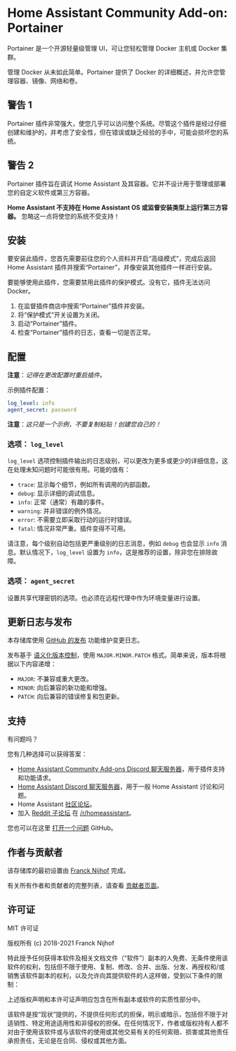 # Home Assistant Community Add-on: Portainer

Portainer 是一个开源轻量级管理 UI，可让您轻松管理 Docker 主机或 Docker 集群。

管理 Docker 从未如此简单。Portainer 提供了 Docker 的详细概述，并允许您管理容器、镜像、网络和卷。

## 警告 1

Portainer 插件非常强大，使您几乎可以访问整个系统。尽管这个插件是经过仔细创建和维护的，并考虑了安全性，但在错误或缺乏经验的手中，可能会损坏您的系统。

## 警告 2

Portainer 插件旨在调试 Home Assistant 及其容器。它并不设计用于管理或部署您的自定义软件或第三方容器。

**Home Assistant 不支持在 Home Assistant OS 或监督安装类型上运行第三方容器。** 忽略这一点将使您的系统不受支持！

## 安装

要安装此插件，您首先需要前往您的个人资料并开启“高级模式”，完成后返回 Home Assistant 插件并搜索“Portainer”，并像安装其他插件一样进行安装。

要能够使用此插件，您需要禁用此插件的保护模式。没有它，插件无法访问 Docker。

1. 在监督插件商店中搜索“Portainer”插件并安装。
2. 将“保护模式”开关设置为关闭。
3. 启动“Portainer”插件。
4. 检查“Portainer”插件的日志，查看一切是否正常。

## 配置

**注意**：_记得在更改配置时重启插件。_

示例插件配置：

```yaml
log_level: info
agent_secret: password
```

**注意**：_这只是一个示例，不要复制粘贴！创建您自己的！_

### 选项： `log_level`

`log_level` 选项控制插件输出的日志级别，可以更改为更多或更少的详细信息，这在处理未知问题时可能很有用。可能的值有：

- `trace`: 显示每个细节，例如所有调用的内部函数。
- `debug`: 显示详细的调试信息。
- `info`: 正常（通常）有趣的事件。
- `warning`: 并非错误的例外情况。
- `error`: 不需要立即采取行动的运行时错误。
- `fatal`: 情况非常严重。插件变得不可用。

请注意，每个级别自动包括更严重级别的日志消息，例如 `debug` 也会显示 `info` 消息。默认情况下，`log_level` 设置为 `info`，这是推荐的设置，除非您在排除故障。

### 选项： `agent_secret`

设置共享代理密钥的选项。也必须在远程代理中作为环境变量进行设置。

## 更新日志与发布

本存储库使用 [GitHub 的发布][releases] 功能维护变更日志。

发布基于 [语义化版本控制][semver]，使用 `MAJOR.MINOR.PATCH` 格式。简单来说，版本将根据以下内容递增：

- `MAJOR`: 不兼容或重大更改。
- `MINOR`: 向后兼容的新功能和增强。
- `PATCH`: 向后兼容的错误修复和包更新。

## 支持

有问题吗？

您有几种选择可以获得答案：

- [Home Assistant Community Add-ons Discord 聊天服务器][discord]，用于插件支持和功能请求。
- [Home Assistant Discord 聊天服务器][discord-ha]，用于一般 Home Assistant 讨论和问题。
- Home Assistant [社区论坛][forum]。
- 加入 [Reddit 子论坛][reddit] 在 [/r/homeassistant][reddit]。

您也可以在这里 [打开一个问题][issue] GitHub。

## 作者与贡献者

该存储库的最初设置由 [Franck Nijhof][frenck] 完成。

有关所有作者和贡献者的完整列表，请查看 [贡献者页面][contributors]。

## 许可证

MIT 许可证

版权所有 (c) 2018-2021 Franck Nijhof

特此授予任何获得本软件及相关文档文件（“软件”）副本的人免费、无条件使用该软件的权利，包括但不限于使用、复制、修改、合并、出版、分发、再授权和/或销售该软件副本的权利，以及允许向其提供软件的人这样做，受到以下条件的限制：

上述版权声明和本许可证声明应包含在所有副本或软件的实质性部分中。

该软件是按“现状”提供的，不提供任何形式的担保，明示或暗示，包括但不限于对适销性、特定用途适用性和非侵权的担保。在任何情况下，作者或版权持有人都不对由于使用该软件或与该软件的使用或其他交易有关的任何索赔、损害或其他责任承担责任，无论是在合同、侵权或其他方面。

[contributors]: https://github.com/hassio-addons/addon-portainer/graphs/contributors
[discord-ha]: https://discord.gg/c5DvZ4e
[discord]: https://discord.me/hassioaddons
[forum]: https://community.home-assistant.io/t/home-assistant-community-add-on-portainer/68836?u=frenck
[frenck]: https://github.com/frenck
[issue]: https://github.com/hassio-addons/addon-portainer/issues
[reddit]: https://reddit.com/r/homeassistant
[releases]: https://github.com/hassio-addons/addon-portainer/releases
[semver]: http://semver.org/spec/v2.0.0.htm
